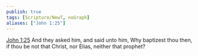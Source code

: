 ```yaml
---
publish: true
tags: [Scripture/NewT, noGraph]
aliases: ["John 1:25"]
---
```

[John 1:25](https://churchofjesuschrist.org/study/scriptures/nt/john/1?lang=eng&id=p25#p25) And they asked him, and said unto him, Why baptizest thou then, if thou be not that Christ, nor Elias, neither that prophet?
